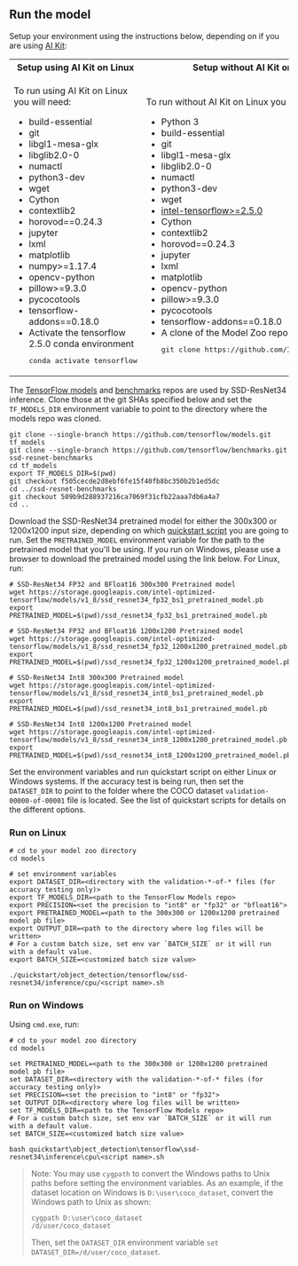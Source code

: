 <!--- 50. AI Kit -->
## Run the model

Setup your environment using the instructions below, depending on if you are
using [AI Kit](/docs/general/tensorflow/AIKit.md):

<table>
  <tr>
    <th>Setup using AI Kit on Linux</th>
    <th>Setup without AI Kit on Linux</th>
    <th>Setup without AI Kit on Windows</th>
  </tr>
  <tr>
    <td>
      <p>To run using AI Kit on Linux you will need:</p>
      <ul>
        <li>build-essential
        <li>git
        <li>libgl1-mesa-glx
        <li>libglib2.0-0
        <li>numactl
        <li>python3-dev
        <li>wget
        <li>Cython
        <li>contextlib2
        <li>horovod==0.24.3
        <li>jupyter
        <li>lxml
        <li>matplotlib
        <li>numpy>=1.17.4
        <li>opencv-python
        <li>pillow>=9.3.0
        <li>pycocotools
        <li>tensorflow-addons==0.18.0
        <li>Activate the tensorflow 2.5.0 conda environment
        <pre>conda activate tensorflow</pre>
      </ul>
    </td>
    <td>
      <p>To run without AI Kit on Linux you will need:</p>
      <ul>
        <li>Python 3
        <li>build-essential
        <li>git
        <li>libgl1-mesa-glx
        <li>libglib2.0-0
        <li>numactl
        <li>python3-dev
        <li>wget
        <li><a href="https://pypi.org/project/intel-tensorflow/">intel-tensorflow>=2.5.0</a>
        <li>Cython
        <li>contextlib2
        <li>horovod==0.24.3
        <li>jupyter
        <li>lxml
        <li>matplotlib
        <li>opencv-python
        <li>pillow>=9.3.0
        <li>pycocotools
        <li>tensorflow-addons==0.18.0
        <li>A clone of the Model Zoo repo<br />
        <pre>git clone https://github.com/IntelAI/models.git</pre>
      </ul>
    </td>
    <td>
      <p>To run without AI Kit on Windows you will need:</p>
      <ul>
        <li><a href="/docs/general/Windows.md">Intel Model Zoo on Windows Systems prerequisites</a>
        <li>build-essential
        <li>Cython
        <li>contextlib2
        <li>jupyter
        <li>lxml
        <li>matplotlib
        <li>opencv-python
        <li>pillow>=9.3.0
        <li>pycocotools
        <li>tensorflow-addons==0.18.0
        <li>A clone of the Model Zoo repo<br />
        <pre>git clone https://github.com/IntelAI/models.git</pre>
      </ul>
    </td>
  </tr>
</table>

The [TensorFlow models](https://github.com/tensorflow/models) and
[benchmarks](https://github.com/tensorflow/benchmarks) repos are used by
SSD-ResNet34 inference. Clone those at the git SHAs specified
below and set the `TF_MODELS_DIR` environment variable to point to the
directory where the models repo was cloned.

```
git clone --single-branch https://github.com/tensorflow/models.git tf_models
git clone --single-branch https://github.com/tensorflow/benchmarks.git ssd-resnet-benchmarks
cd tf_models
export TF_MODELS_DIR=$(pwd)
git checkout f505cecde2d8ebf6fe15f40fb8bc350b2b1ed5dc
cd ../ssd-resnet-benchmarks
git checkout 509b9d288937216ca7069f31cfb22aaa7db6a4a7
cd ..
```

Download the SSD-ResNet34 pretrained model for either the 300x300 or 1200x1200
input size, depending on which [quickstart script](#quick-start-scripts) you are
going to run. Set the `PRETRAINED_MODEL` environment variable for the path to the
pretrained model that you'll be using.
If you run on Windows, please use a browser to download the pretrained model using the link below.
For Linux, run:
```
# SSD-ResNet34 FP32 and BFloat16 300x300 Pretrained model
wget https://storage.googleapis.com/intel-optimized-tensorflow/models/v1_8/ssd_resnet34_fp32_bs1_pretrained_model.pb
export PRETRAINED_MODEL=$(pwd)/ssd_resnet34_fp32_bs1_pretrained_model.pb

# SSD-ResNet34 FP32 and BFloat16 1200x1200 Pretrained model
wget https://storage.googleapis.com/intel-optimized-tensorflow/models/v1_8/ssd_resnet34_fp32_1200x1200_pretrained_model.pb
export PRETRAINED_MODEL=$(pwd)/ssd_resnet34_fp32_1200x1200_pretrained_model.pb

# SSD-ResNet34 Int8 300x300 Pretrained model
wget https://storage.googleapis.com/intel-optimized-tensorflow/models/v1_8/ssd_resnet34_int8_bs1_pretrained_model.pb
export PRETRAINED_MODEL=$(pwd)/ssd_resnet34_int8_bs1_pretrained_model.pb

# SSD-ResNet34 Int8 1200x1200 Pretrained model
wget https://storage.googleapis.com/intel-optimized-tensorflow/models/v1_8/ssd_resnet34_int8_1200x1200_pretrained_model.pb
export PRETRAINED_MODEL=$(pwd)/ssd_resnet34_int8_1200x1200_pretrained_model.pb
```

Set the environment variables and run quickstart script on either Linux or Windows systems. If the accuracy test is being run, then set the `DATASET_DIR` to point to the folder where the COCO dataset
`validation-00000-of-00001` file is located. See the list of quickstart scripts for details on the different options.

### Run on Linux
```
# cd to your model zoo directory
cd models

# set environment variables
export DATASET_DIR=<directory with the validation-*-of-* files (for accuracy testing only)>
export TF_MODELS_DIR=<path to the TensorFlow Models repo>
export PRECISION=<set the precision to "int8" or "fp32" or "bfloat16">
export PRETRAINED_MODEL=<path to the 300x300 or 1200x1200 pretrained model pb file>
export OUTPUT_DIR=<path to the directory where log files will be written>
# For a custom batch size, set env var `BATCH_SIZE` or it will run with a default value.
export BATCH_SIZE=<customized batch size value>

./quickstart/object_detection/tensorflow/ssd-resnet34/inference/cpu/<script name>.sh
```

### Run on Windows
Using `cmd.exe`,  run:
```
# cd to your model zoo directory
cd models

set PRETRAINED_MODEL=<path to the 300x300 or 1200x1200 pretrained model pb file>
set DATASET_DIR=<directory with the validation-*-of-* files (for accuracy testing only)>
set PRECISION=<set the precision to "int8" or "fp32">
set OUTPUT_DIR=<directory where log files will be written>
set TF_MODELS_DIR=<path to the TensorFlow Models repo>
# For a custom batch size, set env var `BATCH_SIZE` or it will run with a default value.
set BATCH_SIZE=<customized batch size value>

bash quickstart\object_detection\tensorflow\ssd-resnet34\inference\cpu\<script name>.sh
```
> Note: You may use `cygpath` to convert the Windows paths to Unix paths before setting the environment variables. 
As an example, if the dataset location on Windows is `D:\user\coco_dataset`, convert the Windows path to Unix as shown:
> ```
> cygpath D:\user\coco_dataset
> /d/user/coco_dataset
>```
>Then, set the `DATASET_DIR` environment variable `set DATASET_DIR=/d/user/coco_dataset`.
